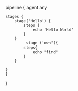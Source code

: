 pipeline {
    agent any

    stages {
        stage('Hello') {
            steps {
                echo 'Hello World'
            }
        }
             stage ('own'){
            steps{
                echo "find"
            }
        }

    }
    }
}
